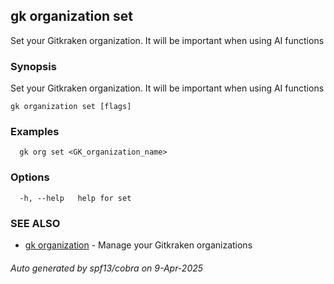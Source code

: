 ## gk organization set

Set your Gitkraken organization. It will be important when using AI functions

### Synopsis

Set your Gitkraken organization. It will be important when using AI functions

```
gk organization set [flags]
```

### Examples

```
  gk org set <GK_organization_name>
```

### Options

```
  -h, --help   help for set
```

### SEE ALSO

* [gk organization](gk_organization.md)	 - Manage your Gitkraken organizations

###### Auto generated by spf13/cobra on 9-Apr-2025
